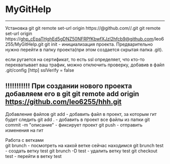 # MyGitHelp
----------------
Установка git
git remote set-url origin https://<githubtoken>@github.com/<username>/<repositoryname>.git
git remote set-url origin https://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@github.com/leo6255/MyGitHelp.git
git init - инициализация проекта. Предварительно нужно перейти в папку проекта(при этом создается скрытая папка .git).

если ругается на сертификат, то есть ssl определяет, что кто-то перехватывает ваш трафик, можно отключить проверку, добавив в файл .git/config
[http]
	sslVerify = false
	
!!!!!!!!!!!
При создании нового проекта добавляем его в git
git remote add origin https://github.com/leo6255/hhh.git
----------------

Добавление файлов
git add <file>  - добавить файл в проект, за которым гит будет следить
git add .  - добавить в проект все файлы из папки
git commit -m "описание" - фиксирует проект
git push - отправить изменения на гит
  
Работа с ветками  
git brunch - посмотреть на какой ветке сейчас находимся
git brunch test - создать ветку test
git brunch -D test - удалить ветку test
git checkout test - перейти в ветку test
